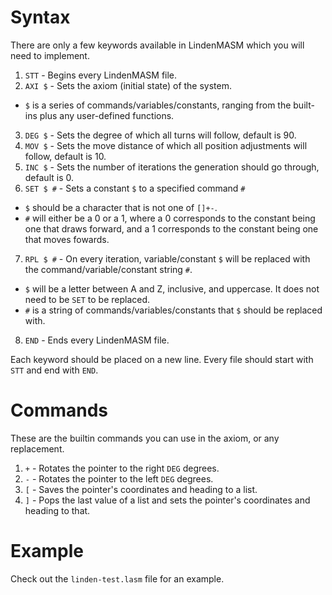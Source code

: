 # Syntax

There are only a few keywords available in LindenMASM which you will need to implement.

1. `STT` - Begins every LindenMASM file.
2. `AXI $` - Sets the axiom (initial state) of the system.
 * `$` is a series of commands/variables/constants, ranging from the built-ins plus any user-defined functions.
3. `DEG $` - Sets the degree of which all turns will follow, default is 90.
4. `MOV $` - Sets the move distance of which all position adjustments will follow, default is 10.
5. `INC $` - Sets the number of iterations the generation should go through, default is 0.
6. `SET $ #` - Sets a constant `$` to a specified command `#`
 * `$` should be a character that is not one of `[]+-`.
 * `#` will either be a 0 or a 1, where a 0 corresponds to the constant being one that draws forward, and a 1 corresponds to the constant being one that moves fowards.
7. `RPL $ #` - On every iteration, variable/constant `$` will be replaced with the command/variable/constant string `#`.
 * `$` will be a letter between A and Z, inclusive, and uppercase. It does not need to be `SET` to be replaced.
 * `#` is a string of commands/variables/constants that `$` should be replaced with.
8. `END` - Ends every LindenMASM file.

Each keyword should be placed on a new line. Every file should start with `STT` and end with `END`.

# Commands

These are the builtin commands you can use in the axiom, or any replacement.

1. `+` - Rotates the pointer to the right `DEG` degrees.
2. `-` - Rotates the pointer to the left `DEG` degrees.
3. `[` - Saves the pointer's coordinates and heading to a list.
4. `]` - Pops the last value of a list and sets the pointer's coordinates and heading to that.

# Example

Check out the `linden-test.lasm` file for an example.
